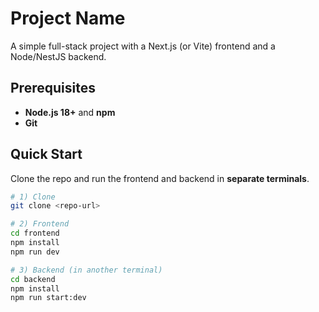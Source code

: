 # Project Name

A simple full-stack project with a Next.js (or Vite) frontend and a Node/NestJS backend.

## Prerequisites
- **Node.js 18+** and **npm**
- **Git**

## Quick Start

Clone the repo and run the frontend and backend in **separate terminals**.

```bash
# 1) Clone
git clone <repo-url>

# 2) Frontend
cd frontend
npm install
npm run dev

# 3) Backend (in another terminal)
cd backend
npm install
npm run start:dev

